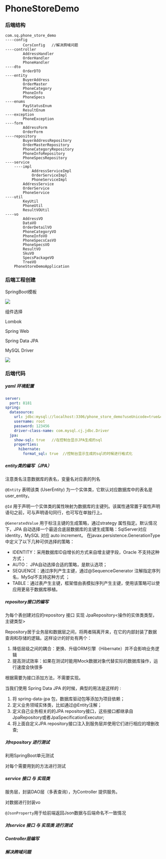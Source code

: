 # PhoneStoreDemo

### 后端结构

```text
com.sq.phone_store_demo
----config
        CorsConfig   //解决跨域问题
----controller
        AddressHandler
        OrderHandler
        PhoneHandler
----dto
        OrderDTO
----entity
        BuyerAddress
        OrderMaster
        PhoneCategory
        PhoneInfo
        PhoneSpecs
----enums
		PayStatusEnum
		ResultEnum
----exception
		PhoneException
----form
		AddressForm
		OrderForm
----repository
		BuyerAddressRepository
		OrderMasterRepository
		PhoneCategoryRepository
		PhoneInfoRepository
		PhoneSpecsRepository
----service
	----impl
	        AddressServiceImpl
	        OrderServiceImpl
	        PhoneServiceImpl
        AddressService
        OrderService
        PhoneService
----util
        KeyUtil
        PhoneUtil
        ResultVOUtil
----vo
        AddressVO
        DataVO
        OrderDetailVO
        PhoneCategoryVO
        PhoneInfoVO
        PhoneSpecsCasVO
        PhoneSpecsVO
        ResultVO
        SkuVO
        SpecsPackageVO
        TreeVO
    PhoneStoreDemoApplication
```

### 后端工程创建

SpringBoot模板

![](https://gitee.com/sun-qiao321/picture/raw/master/images/20210515162318.png)

组件选择

Lombok

Spring Web

Spring Data JPA

MySQL Driver

![](https://gitee.com/sun-qiao321/picture/raw/master/images/20210515162533.png)

### 后端代码

##### yaml 环境配置

```yml
server:
  port: 8181
spring:
  datasource:
    url: jdbc:mysql://localhost:3306/phone_store_demo?useUnicode=true&characterEncoding=UTF-8&serverTimezone=Asia/Shanghai
    username: root
    password: 123456
    driver-class-name: com.mysql.cj.jdbc.Driver
  jpa:
    show-sql: true   //在控制台显示JPA生成的sql
    properties:
      hibernate:
        format_sql: true  //控制台显示生成的sql的时候进行格式化
```

##### entity类的编写（JPA）

注意类名注意数据库的表名，变量名对应表的列名

`@Entity` 表明该类 (UserEntity) 为一个实体类，它默认对应数据库中的表名是user_entity。

`@Id`  用于声明一个实体类的属性映射为数据库的主键列。该属性通常置于属性声明语句之前，可与声明语句同行，也可写在单独行上。 

`@GeneratedValue` 用于标注主键的生成策略，通过strategy 属性指定。默认情况下，JPA 自动选择一个最适合底层数据库的主键生成策略：SqlServer对应identity，MySQL 对应 auto increment。 
在javax.persistence.GenerationType中定义了以下几种可供选择的策略： 

- IDENTITY：采用数据库ID自增长的方式来自增主键字段，Oracle 不支持这种方式； 
- AUTO： JPA自动选择合适的策略，是默认选项； 
- SEQUENCE：通过序列产生主键，通过@SequenceGenerator 注解指定序列名，MySql不支持这种方式 ；
- TABLE：通过表产生主键，框架借由表模拟序列产生主键，使用该策略可以使应用更易于数据库移植。

##### repository接口的编写

为每个表创建对应的repository 接口 实现 JpaRepository<操作的实体类类型，主键类型>

Repository居于业务层和数据层之间，将两者隔离开来，在它的内部封装了数据查询和存储的逻辑。这样设计的好处有两个：

1. 降低层级之间的耦合：更换、升级ORM引擎（Hibernate）并不会影响业务逻辑
2. 提高测试效率：如果在测试时能用Mock数据对象代替实际的数据库操作，运行速度会快很多

根据需要为接口添加方法，不需要实现。

当我们使用 Spring Data JPA 的时候，典型的用法是这样的 :

1. 将 spring-data-jpa 包，数据库驱动包等添加为项目依赖；
2. 定义业务领域实体类，比如通过@Entity注解；
3. 定义自己业务相关的的JPA repository接口，这些接口都继承自JpaRepository或者JpaSpecificationExecutor;
4. 将上面自定义JPA repository接口注入到服务层并使用它们进行相应的增删改查;

##### 对repository 进行测试

利用SpringBoot单元测试

对每个需要用到的方法进行测试

##### service 接口 与 实现类

服务层，封装DAO层（多表查询），为Controller 提供服务。

对数据进行封装vo

`@JsonProperty`用于给前端返回Json数据与后端命名不一致情况

##### 对service 接口 与 实现类 进行测试



##### Controller层编写



##### 解决跨域问题